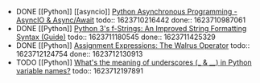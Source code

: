 - DONE [[Python]] [[asyncio]] [Python Asynchronous Programming - AsyncIO & Async/Await](https://youtu.be/t5Bo1Je9EmE)
  todo:: 1623710216442
  done:: 1623710987061
- DONE [[Python]] [Python 3's f-Strings: An Improved String Formatting Syntax (Guide)](https://realpython.com/python-f-strings/)
  todo:: 1623711180545
  done:: 1623711425329
- DONE [[Python]] [Assignment Expressions: The Walrus Operator](https://realpython.com/lessons/assignment-expressions/)
  todo:: 1623712124754
  done:: 1623712130913
- TODO [[Python]] [What's the meaning of underscores (_ & __) in Python variable names?](https://youtu.be/ALZmCy2u0jQ)
  todo:: 1623712197891